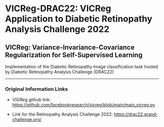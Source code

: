 # VICReg-DRAC22: VICReg Application to Diabetic Retinopathy Analysis Challenge 2022
## VICReg: Variance-Invariance-Covariance Regularization for Self-Supervised Learning
Implementation of the Diabetic Retinopathy Image classification task hosted by Diabetic Retinopathy Analysis Challenge (DRAC22)
___

### Original Information Links

* VIGReg github link:
https://github.com/facebookresearch/vicreg/blob/main/main_vicreg.py

* Link for the Retinopathy Analysis Challenge 2022:
https://drac22.grand-challenge.org/

